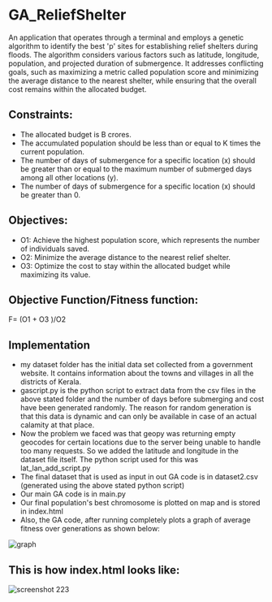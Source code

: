 # GA_ReliefShelter
An application that operates through a terminal and employs a genetic algorithm to identify the best 'p' sites for establishing relief shelters during floods. The algorithm considers various factors such as latitude, longitude, population, and projected duration of submergence. It addresses conflicting goals, such as maximizing a metric called population score and minimizing the average distance to the nearest shelter, while ensuring that the overall cost remains within the allocated budget.

## Constraints:

* The allocated budget is B crores.
* The accumulated population should be less than or equal to K times the current population.
* The number of days of submergence for a specific location (x) should be greater than or equal to the maximum number of submerged days among all other locations (y).
* The number of days of submergence for a specific location (x) should be greater than 0.

## Objectives:

* O1: Achieve the highest population score, which represents the number of individuals saved.
* O2: Minimize the average distance to the nearest relief shelter.
* O3: Optimize the cost to stay within the allocated budget while maximizing its value.

## Objective Function/Fitness function:
F= (O1 + O3 )/O2

## Implementation
* my dataset folder has the initial data set collected from a government website. It contains information about the towns and villages in all the districts of Kerala.
* gascript.py is the python script to extract data from the csv files in the above stated folder and the number of days before submerging and cost have been generated randomly. The reason for random generation is that this data is dynamic and can only be available in case of an actual calamity at that place.
* Now the problem we faced was that geopy was returning empty geocodes for certain locations due to the server being unable to handle too many requests. So we added the latitude and longitude in the dataset file itself. The python script used for this was lat_lan_add_script.py
* The final dataset that is used as input in out GA code is in dataset2.csv (generated using the above stated python script)
* Our main GA code is in main.py
* Our final population's best chromosome is plotted on map and is stored in index.html
* Also, the GA code, after running completely plots a graph of average fitness over generations as shown below:

![graph](https://user-images.githubusercontent.com/31369977/47575320-77cf6080-d95f-11e8-8979-7bf4a6a859ee.png)


## This is how index.html looks like:
![screenshot 223](https://user-images.githubusercontent.com/31369977/47204336-b9c93700-d3a0-11e8-94e6-e51fee0bc367.png)
